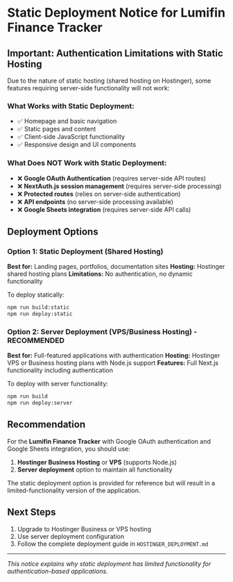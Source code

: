 # Static Deployment Notice for Lumifin Finance Tracker

## Important: Authentication Limitations with Static Hosting

Due to the nature of static hosting (shared hosting on Hostinger), some features requiring server-side functionality will not work:

### What Works with Static Deployment:
- ✅ Homepage and basic navigation
- ✅ Static pages and content
- ✅ Client-side JavaScript functionality
- ✅ Responsive design and UI components

### What Does NOT Work with Static Deployment:
- ❌ **Google OAuth Authentication** (requires server-side API routes)
- ❌ **NextAuth.js session management** (requires server-side processing)
- ❌ **Protected routes** (relies on server-side authentication)
- ❌ **API endpoints** (no server-side processing available)
- ❌ **Google Sheets integration** (requires server-side API calls)

## Deployment Options

### Option 1: Static Deployment (Shared Hosting)
**Best for:** Landing pages, portfolios, documentation sites
**Hosting:** Hostinger shared hosting plans
**Limitations:** No authentication, no dynamic functionality

To deploy statically:
```bash
npm run build:static
npm run deploy:static
```

### Option 2: Server Deployment (VPS/Business Hosting) - RECOMMENDED
**Best for:** Full-featured applications with authentication
**Hosting:** Hostinger VPS or Business hosting plans with Node.js support
**Features:** Full Next.js functionality including authentication

To deploy with server functionality:
```bash
npm run build
npm run deploy:server
```

## Recommendation

For the **Lumifin Finance Tracker** with Google OAuth authentication and Google Sheets integration, you should use:

1. **Hostinger Business Hosting** or **VPS** (supports Node.js)
2. **Server deployment** option to maintain all functionality

The static deployment option is provided for reference but will result in a limited-functionality version of the application.

## Next Steps

1. Upgrade to Hostinger Business or VPS hosting
2. Use server deployment configuration
3. Follow the complete deployment guide in `HOSTINGER_DEPLOYMENT.md`

---

*This notice explains why static deployment has limited functionality for authentication-based applications.*